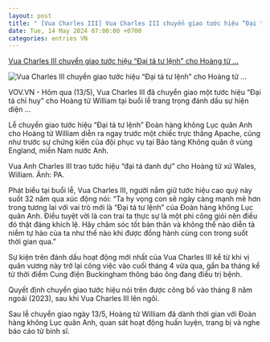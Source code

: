 ```yaml
---
layout: post
title: " [Vua Charles III] Vua Charles III chuyển giao tước hiệu “Đại tá tư lệnh” cho Hoàng tử ..."
date: Tue, 14 May 2024 07:00:00 +0700
categories: entries VN
---
```

[Vua Charles III chuyển giao tước hiệu “Đại tá tư lệnh” cho Hoàng tử ...](https://vov.vn/the-gioi/vua-charles-iii-chuyen-giao-tuoc-hieu-dai-ta-tu-lenh-cho-hoang-tu-william-post1095100.vov)

![Vua Charles III chuyển giao tước hiệu “Đại tá tư lệnh” cho Hoàng tử ...](https://vov-media.emitech.vn/sites/default/files/styles/og_image/public/2024-05/vua%20Anh%20Charles%20III%20trao%20tuoc%20hieu%20cho%20Hoang%20tu%20William%20xu%20Wales%20-pa.jpg?v=1715684045)

VOV.VN - Hôm qua (13/5), Vua Charles III đã chuyển giao một tước hiệu “Đại tá chỉ huy” cho Hoàng tử William tại buổi lễ trang trọng đánh dấu sự hiện diện ...

Lễ chuyển giao tước hiệu “Đại tá tư lệnh” Đoàn hàng không Lục quân Anh cho Hoàng tử William diễn ra ngay trước một chiếc trực thăng Apache, cũng như trước sự chứng kiến của đội phục vụ tại Bảo tàng Không quân ở vùng England, miền Nam nước Anh.

Vua Anh Charles III trao tước hiệu “đại tá danh dự” cho Hoàng tử xứ Wales, William. Ảnh: PA.

Phát biểu tại buổi lễ, Vua Charles III, người nắm giữ tước hiệu cao quý này suốt 32 năm qua xúc động nói: “Ta hy vọng con sẽ ngày càng mạnh mẽ hơn trong tương lai với vai trò mới là “Đại tá tư lệnh” của Đoàn hàng không Lục quân Anh. Điều tuyệt vời là con trai ta thực sự là một phi công giỏi nên điều đó thật đáng khích lệ. Hãy chăm sóc tốt bản thân và không thể nào diễn tả niềm tự hào của ta như thế nào khi được đồng hành cùng con trong suốt thời gian qua.”

Sự kiện trên đánh dấu hoạt động mới nhất của Vua Charles III kể từ khi vị quân vương này trở lại công việc vào cuối tháng 4 vừa qua, gần ba tháng kể từ thời điểm Cung điện Buckingham thông báo ông đang điều trị bệnh.

Quyết định chuyển giao tước hiệu nói trên được công bố vào tháng 8 năm ngoái (2023), sau khi Vua Charles III lên ngôi.

Sau lễ chuyển giao ngày 13/5, Hoàng tử William đã dành thời gian với Đoàn hàng không Lục quân Anh, quan sát hoạt động huấn luyện, trang bị và nghe báo cáo từ binh sĩ.


